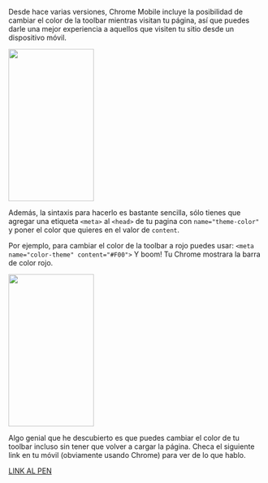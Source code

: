 [//]: # (title   - Cambiar el color del toolbar en chrome mobile )
[//]: # (tags    - html5, mobile, chrome                         )
[//]: # (id      - 01                                            )
[//]: # (date    - 2016.01.30                                    )
[//]: # (url     - cambiar-el-color-del-toolbar-en-chrome-mobile )
[//]: # (excerpt - Desde hace varias versiones, Chrome Mobile incluye la posibilidad de cambiar el color de la toolbar mientras visitan tu página, así que puedes darle una mejor experiencia a aquellos que visiten tu sitio desde un dispositivo móvil. [...] )


Desde hace varias versiones, Chrome Mobile incluye la posibilidad de cambiar el color de la toolbar mientras visitan tu página, así que puedes darle una mejor experiencia a aquellos que visiten tu sitio desde un dispositivo móvil.

<img src="https://s3-us-west-1.amazonaws.com/datyayu-xyz/blog/images/001-1.jpg" width="168px" height="300px" style="width: 168px;" />

Además, la sintaxis para hacerlo es bastante sencilla, sólo tienes que agregar una etiqueta `<meta>` al `<head>` de tu pagina con `name="theme-color"` y poner el color que quieres en el valor de `content`.

Por ejemplo, para cambiar el color de la toolbar a rojo puedes usar:
`<meta name="color-theme" content="#F00">` Y boom! Tu Chrome mostrara la barra de color rojo.

<img src="https://s3-us-west-1.amazonaws.com/datyayu-xyz/blog/images/001-2.jpg" width="168px" height="300px" style="width: 168px;" />

Algo genial que he descubierto es que puedes cambiar el color de tu toolbar incluso sin tener que volver a cargar la página. Checa el siguiente link en tu móvil (obviamente usando Chrome) para ver de lo que hablo.

[ LINK AL PEN ](http://s.codepen.io/datyayu/debug/PZapxo)
